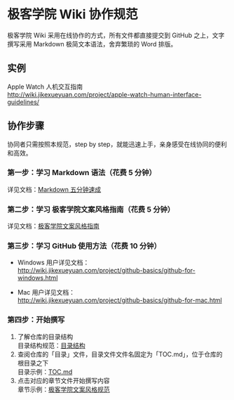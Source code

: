 # 极客学院 Wiki 协作规范

极客学院 Wiki 采用在线协作的方式，所有文件都直接提交到 GitHub 之上，文字撰写采用 Markdown 极简文本语法，舍弃繁琐的 Word 排版。

## 实例

Apple Watch 人机交互指南       
<http://wiki.jikexueyuan.com/project/apple-watch-human-interface-guidelines/>   

## 协作步骤

协同者只需按照本规范，step by step，就能迅速上手，亲身感受在线协同的便利和高效。

### 第一步：学习 Markdown 语法（花费 5 分钟）

详见文档：[Markdown 五分钟速成](markdown.md)

### 第二步：学习 极客学院文案风格指南（花费 5 分钟）

详见文档：[极客学院文案风格指南](copywriting-guide.md)

### 第三步：学习 GitHub 使用方法（花费 10 分钟）

- Windows 用户详见文档：   
<http://wiki.jikexueyuan.com/project/github-basics/github-for-windows.html>

- Mac 用户详见文档：  
<http://wiki.jikexueyuan.com/project/github-basics/github-for-mac.html>

### 第四步：开始撰写

1. 了解仓库的目录结构   
目录结构规范：[目录结构](toc-struct.md)
2. 查阅仓库的「目录」文件，目录文件文件名固定为「TOC.md」，位于仓库的根目录之下    
目录示例：[TOC.md](TOC.md) 
3. 点击对应的章节文件开始撰写内容    
章节示例：[极客学院文案风格规范](copywriting-guide.md)


